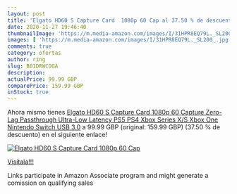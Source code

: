 ```yaml
---
layout: post
title: 'Elgato HD60 S Capture Card  1080p 60 Cap al 37.50 % de descuento'
date: 2020-11-27 19:46:40
thumbnailImage: 'https://m.media-amazon.com/images/I/31HPR8EQ79L._SL200_.jpg'
images: [ 'https://m.media-amazon.com/images/I/31HPR8EQ79L._SL200_.jpg' ]
comments: true
category: ofertas
author: ring
slug: B01DRWCOGA
description:
actualPrice: 99.99 GBP
comparePrice: 159.99 GBP
inStock: true
---
```


Ahora mismo tienes [Elgato HD60 S Capture Card  1080p 60 Capture  Zero-Lag Passthrough  Ultra-Low Latency  PS5  PS4  Xbox Series X/S  Xbox One  Nintendo Switch  USB 3.0](https://www.amazon.co.uk/dp/B01DRWCOGA/?tag=tolees0a-21) a 99.99 GBP (original: 159.99 GBP) (37.50 %  de descuento) en el siguiente enlace!

[![Elgato HD60 S Capture Card  1080p 60 Cap](https://m.media-amazon.com/images/I/31HPR8EQ79L._SL200_.jpg)](https://www.amazon.co.uk/dp/B01DRWCOGA/?tag=tolees0a-21)

[Visítala!!!](https://www.amazon.co.uk/dp/B01DRWCOGA/?tag=tolees0a-21)

Links participate in Amazon Associate program and might generate a comission on qualifying sales

